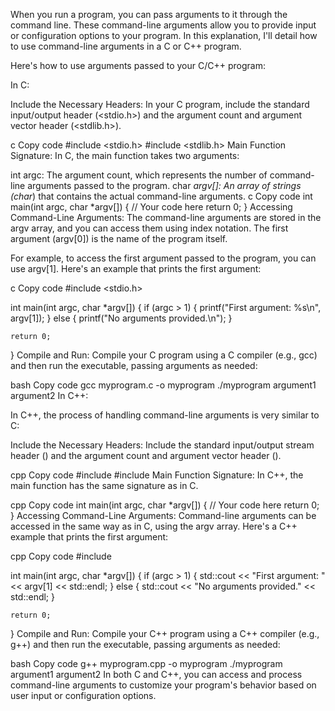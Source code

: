 When you run a program, you can pass arguments to it through the command line. These command-line arguments allow you to provide input or configuration options to your program. In this explanation, I'll detail how to use command-line arguments in a C or C++ program.

Here's how to use arguments passed to your C/C++ program:

In C:

Include the Necessary Headers:
In your C program, include the standard input/output header (<stdio.h>) and the argument count and argument vector header (<stdlib.h>).

c
Copy code
#include <stdio.h>
#include <stdlib.h>
Main Function Signature:
In C, the main function takes two arguments:

int argc: The argument count, which represents the number of command-line arguments passed to the program.
char *argv[]: An array of strings (char*) that contains the actual command-line arguments.
c
Copy code
int main(int argc, char *argv[]) {
    // Your code here
    return 0;
}
Accessing Command-Line Arguments:
The command-line arguments are stored in the argv array, and you can access them using index notation. The first argument (argv[0]) is the name of the program itself.

For example, to access the first argument passed to the program, you can use argv[1]. Here's an example that prints the first argument:

c
Copy code
#include <stdio.h>

int main(int argc, char *argv[]) {
    if (argc > 1) {
        printf("First argument: %s\n", argv[1]);
    } else {
        printf("No arguments provided.\n");
    }

    return 0;
}
Compile and Run:
Compile your C program using a C compiler (e.g., gcc) and then run the executable, passing arguments as needed:

bash
Copy code
gcc myprogram.c -o myprogram
./myprogram argument1 argument2
In C++:

In C++, the process of handling command-line arguments is very similar to C:

Include the Necessary Headers:
Include the standard input/output stream header (<iostream>) and the argument count and argument vector header (<cstdlib>).

cpp
Copy code
#include <iostream>
#include <cstdlib>
Main Function Signature:
In C++, the main function has the same signature as in C.

cpp
Copy code
int main(int argc, char *argv[]) {
    // Your code here
    return 0;
}
Accessing Command-Line Arguments:
Command-line arguments can be accessed in the same way as in C, using the argv array. Here's a C++ example that prints the first argument:

cpp
Copy code
#include <iostream>

int main(int argc, char *argv[]) {
    if (argc > 1) {
        std::cout << "First argument: " << argv[1] << std::endl;
    } else {
        std::cout << "No arguments provided." << std::endl;
    }

    return 0;
}
Compile and Run:
Compile your C++ program using a C++ compiler (e.g., g++) and then run the executable, passing arguments as needed:

bash
Copy code
g++ myprogram.cpp -o myprogram
./myprogram argument1 argument2
In both C and C++, you can access and process command-line arguments to customize your program's behavior based on user input or configuration options.






